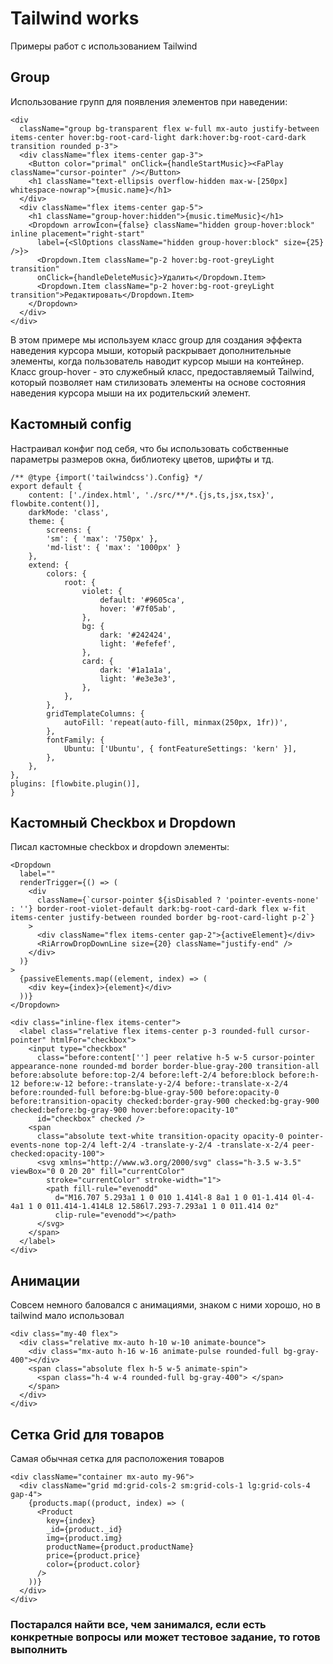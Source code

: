 # Tailwind works

Примеры работ с использованием Tailwind

## Group

Использование групп для появления элементов при наведении:

    <div
      className="group bg-transparent flex w-full mx-auto justify-between items-center hover:bg-root-card-light dark:hover:bg-root-card-dark transition rounded p-3">
      <div className="flex items-center gap-3">
        <Button color="primal" onClick={handleStartMusic}><FaPlay className="cursor-pointer" /></Button>
        <h1 className="text-ellipsis overflow-hidden max-w-[250px] whitespace-nowrap">{music.name}</h1>
      </div>
      <div className="flex items-center gap-5">
        <h1 className="group-hover:hidden">{music.timeMusic}</h1>
        <Dropdown arrowIcon={false} className="hidden group-hover:block" inline placement="right-start"
          label={<SlOptions className="hidden group-hover:block" size={25} />}>
          <Dropdown.Item className="p-2 hover:bg-root-greyLight transition"
          onClick={handleDeleteMusic}>Удалить</Dropdown.Item>
          <Dropdown.Item className="p-2 hover:bg-root-greyLight transition">Редактировать</Dropdown.Item>
        </Dropdown>
      </div>
    </div>

В этом примере мы используем класс group для создания эффекта наведения курсора мыши, который раскрывает дополнительные элементы, когда пользователь наводит курсор мыши на контейнер. Класс group-hover - это служебный класс, предоставляемый Tailwind, который позволяет нам стилизовать элементы на основе состояния наведения курсора мыши на их родительский элемент.

## Кастомный config

Настраивал конфиг под себя, что бы использовать собственные параметры размеров окна, библиотеку цветов, шрифты и тд.

    /** @type {import('tailwindcss').Config} */
    export default {
        content: ['./index.html', './src/**/*.{js,ts,jsx,tsx}', flowbite.content()],
        darkMode: 'class',
        theme: {
            screens: {
            'sm': { 'max': '750px' },
            'md-list': { 'max': '1000px' }
        },
        extend: {
            colors: {
                root: {
                    violet: {
                        default: '#9605ca',
                        hover: '#7f05ab',
                    },
                    bg: {
                        dark: '#242424',
                        light: '#efefef',
                    },
                    card: {
                        dark: '#1a1a1a',
                        light: '#e3e3e3',
                    },
                },
            },
            gridTemplateColumns: {
                autoFill: 'repeat(auto-fill, minmax(250px, 1fr))',
            },
            fontFamily: {
                Ubuntu: ['Ubuntu', { fontFeatureSettings: 'kern' }],
            },
        },
    },
    plugins: [flowbite.plugin()],
    }

## Кастомный Checkbox и Dropdown

Писал кастомные checkbox и dropdown элементы:

    <Dropdown
      label=""
      renderTrigger={() => (
        <div
          className={`cursor-pointer ${isDisabled ? 'pointer-events-none' : ''} border-root-violet-default dark:bg-root-card-dark flex w-fit items-center justify-between rounded border bg-root-card-light p-2`}
        >
          <div className="flex items-center gap-2">{activeElement}</div>
          <RiArrowDropDownLine size={20} className="justify-end" />
        </div>
      )}
    >
      {passiveElements.map((element, index) => (
        <div key={index}>{element}</div>
      ))}
    </Dropdown>

    <div class="inline-flex items-center">
      <label class="relative flex items-center p-3 rounded-full cursor-pointer" htmlFor="checkbox">
        <input type="checkbox"
          class="before:content[''] peer relative h-5 w-5 cursor-pointer appearance-none rounded-md border border-blue-gray-200 transition-all before:absolute before:top-2/4 before:left-2/4 before:block before:h-12 before:w-12 before:-translate-y-2/4 before:-translate-x-2/4 before:rounded-full before:bg-blue-gray-500 before:opacity-0 before:transition-opacity checked:border-gray-900 checked:bg-gray-900 checked:before:bg-gray-900 hover:before:opacity-10"
          id="checkbox" checked />
        <span
          class="absolute text-white transition-opacity opacity-0 pointer-events-none top-2/4 left-2/4 -translate-y-2/4 -translate-x-2/4 peer-checked:opacity-100">
          <svg xmlns="http://www.w3.org/2000/svg" class="h-3.5 w-3.5" viewBox="0 0 20 20" fill="currentColor"
            stroke="currentColor" stroke-width="1">
            <path fill-rule="evenodd"
              d="M16.707 5.293a1 1 0 010 1.414l-8 8a1 1 0 01-1.414 0l-4-4a1 1 0 011.414-1.414L8 12.586l7.293-7.293a1 1 0 011.414 0z"
              clip-rule="evenodd"></path>
          </svg>
        </span>
      </label>
    </div> 

## Анимации

Совсем немного баловался с анимациями, знаком с ними хорошо, но в tailwind мало использовал

    <div class="my-40 flex">
      <div class="relative mx-auto h-10 w-10 animate-bounce">
        <div class="mx-auto h-16 w-16 animate-pulse rounded-full bg-gray-400"></div>
        <span class="absolute flex h-5 w-5 animate-spin">
          <span class="h-4 w-4 rounded-full bg-gray-400"> </span>
        </span>
      </div>
    </div>

## Сетка Grid для товаров

Самая обычная сетка для расположения товаров

    <div className="container mx-auto my-96">
      <div className="grid md:grid-cols-2 sm:grid-cols-1 lg:grid-cols-4 gap-4">
        {products.map((product, index) => (
          <Product
            key={index}
            _id={product._id}
            img={product.img}
            productName={product.productName}
            price={product.price}
            color={product.color}
          />
        ))}
      </div>
    </div>

### Постарался найти все, чем занимался, если есть конкретные вопросы или может тестовое задание, то готов выполнить